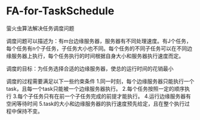 # FA-for-TaskSchedule
萤火虫算法解决任务调度问题

调度问题可以描述为：有m台边缘服务器，服务器有不同处理速度。有J个任务，每个任务有n个子任务，子任务大小也不同。每个任务的不同子任务可以在不同边缘服务器上执行，每个任务执行的时间根据自身大小和服务器执行速度而定。

调度的目标：为任务选择合适的边缘服务器，使总的运行时间的花销最小

调度的过程需要满足以下一些约束条件
    1.同一时刻，每个边缘服务器只能执行一个task，且每一个task只能被一个边缘服务器执行。
    2.每个任务按照一定的顺序执行
    3.每个子任务只有在前一个子任务完成的前提才能执行。
    4.运行边缘服务器有空闲等待时间
    5.task的大小和边缘服务器的执行速度预先给定，且在整个执行过程中保持不变。

